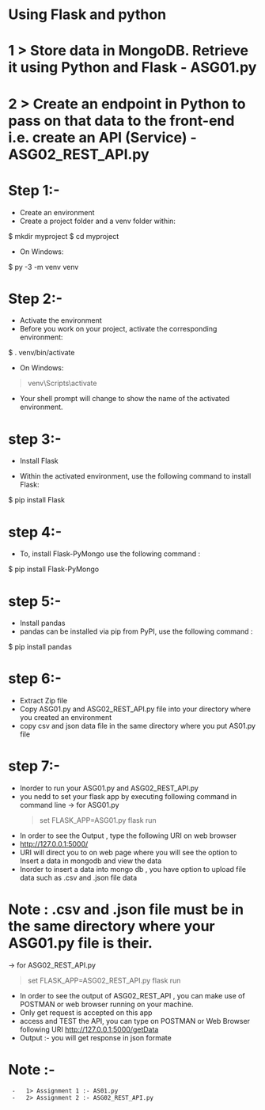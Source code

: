 # Using Flask and python

# 1 > Store data in MongoDB. Retrieve it using Python and Flask  - ASG01.py
# 2 > Create an endpoint in Python to pass on that data to the front-end i.e. create an API (Service) - ASG02_REST_API.py

# Step 1:- 
- Create an environment
- Create a project folder and a venv folder within:

$ mkdir myproject
$ cd myproject

- On Windows:

$ py -3 -m venv venv

# Step 2:-
- Activate the environment
- Before you work on your project, activate the corresponding environment:

$ . venv/bin/activate

- On Windows:

> venv\Scripts\activate

- Your shell prompt will change to show the name of the activated environment.

# step 3:- 

- Install Flask

- Within the activated environment, use the following command to install Flask:

$ pip install Flask

# step 4:- 

- To, install Flask-PyMongo use the following command :

$ pip install Flask-PyMongo

# step 5:- 
- Install pandas
- pandas can be installed via pip from PyPI, use the following command :

$ pip install pandas

# step 6:-
 - Extract  Zip file
 - Copy ASG01.py and ASG02_REST_API.py file into your directory where you created an environment
 - copy csv and json data file in the same directory where you put AS01.py file
 
 # step 7:-
 - Inorder to run your ASG01.py and ASG02_REST_API.py 
 - you nedd to set your flask app by executing following command in command line
  -> for ASG01.py
   >set FLASK_APP=ASG01.py
   >flask run
 -  In order to see the Output , type the following URI on web browser
 -    http://127.0.0.1:5000/
 - URI will direct you to on web page where you will see the option to Insert a data in mongodb and view the data
 - Inorder to insert a data into mongo db , you have option to upload file data such as .csv and .json file data
 # Note : .csv and .json file must be in the same directory where your ASG01.py file is their.
   
  -> for ASG02_REST_API.py
   > set FLASK_APP=ASG02_REST_API.py
   >flask run
  - In order to see the output of ASG02_REST_API , you can make use of POSTMAN or web browser running on your machine.
  - Only get request is accepted on this app
  - access and TEST the API, you can type on POSTMAN or Web Browser following  URI
      http://127.0.0.1:5000/getData
  - Output :- you will get response in json formate 
  
  
 # Note :-
     -   1> Assignment 1 :- AS01.py
     -   2> Assignment 2 :- ASG02_REST_API.py
